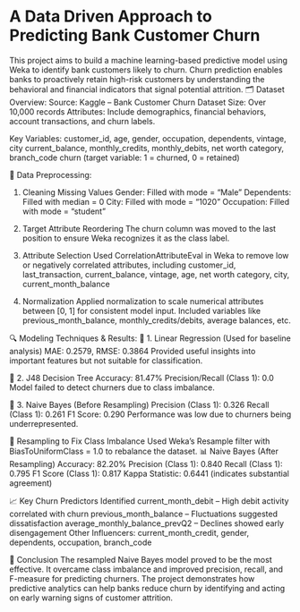 # A Data Driven Approach to Predicting Bank Customer Churn
This project aims to build a machine learning-based predictive model using Weka to identify bank customers likely to churn. Churn prediction enables banks to proactively retain high-risk customers by understanding the behavioral and financial indicators that signal potential attrition.
🗂️ Dataset Overview:
Source: Kaggle – Bank Customer Churn Dataset
Size: Over 10,000 records
Attributes: Include demographics, financial behaviors, account transactions, and churn labels.

Key Variables:
customer_id, age, gender, occupation, dependents, vintage, city
current_balance, monthly_credits, monthly_debits, net worth category, branch_code
churn (target variable: 1 = churned, 0 = retained)

🧼 Data Preprocessing:
1. Cleaning Missing Values
Gender: Filled with mode = “Male”
Dependents: Filled with median = 0
City: Filled with mode = “1020”
Occupation: Filled with mode = “student”

2. Target Attribute Reordering
The churn column was moved to the last position to ensure Weka recognizes it as the class label.

3. Attribute Selection
Used CorrelationAttributeEval in Weka to remove low or negatively correlated attributes, including 
customer_id, last_transaction, current_balance, vintage, age, net worth category, city, current_month_balance

4. Normalization
Applied normalization to scale numerical attributes between [0, 1] for consistent model input.
Included variables like previous_month_balance, monthly_credits/debits, average balances, etc.

🔍 Modeling Techniques & Results:
🔸 1. Linear Regression (Used for baseline analysis)
MAE: 0.2579, RMSE: 0.3864
Provided useful insights into important features but not suitable for classification.

🔸 2. J48 Decision Tree
Accuracy: 81.47%
Precision/Recall (Class 1): 0.0
Model failed to detect churners due to class imbalance.

🔸 3. Naive Bayes (Before Resampling)
Precision (Class 1): 0.326
Recall (Class 1): 0.261
F1 Score: 0.290
Performance was low due to churners being underrepresented.

🔄 Resampling to Fix Class Imbalance
Used Weka’s Resample filter with BiasToUniformClass = 1.0 to rebalance the dataset.
📊 Naive Bayes (After Resampling)
Accuracy: 82.20%
Precision (Class 1): 0.840
Recall (Class 1): 0.795
F1 Score (Class 1): 0.817
Kappa Statistic: 0.6441 (indicates substantial agreement)

📈 Key Churn Predictors Identified
current_month_debit – High debit activity correlated with churn
previous_month_balance – Fluctuations suggested dissatisfaction
average_monthly_balance_prevQ2 – Declines showed early disengagement
Other Influencers: current_month_credit, gender, dependents, occupation, branch_code

🧠 Conclusion
The resampled Naive Bayes model proved to be the most effective. It overcame class imbalance and improved precision, recall, and F-measure for predicting churners. The project demonstrates how predictive analytics can help banks reduce churn by identifying and acting on early warning signs of customer attrition.


